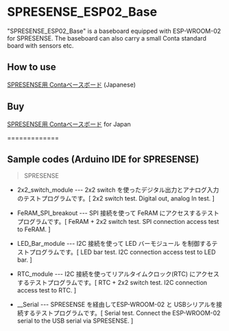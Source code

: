 # SPRESENSE_ESP02_Base"SPRESENSE_ESP02_Base" is a baseboard equipped with ESP-WROOM-02 for SPRESENSE. The baseboard can also carry a small Conta standard board with sensors etc.## How to use[SPRESENSE用 Contaベースボード](https://www.switch-science.com/catalog/3929/) (Japanese)## Buy[SPRESENSE用 Contaベースボード](https://www.switch-science.com/catalog/3929/) for Japan  =============## Sample codes (Arduino IDE for SPRESENSE)> SPRESENSE   +  2x2_switch_module --- 2x2 switch を使ったデジタル出力とアナログ入力のテストプログラムです。[ 2x2 switch test. Digital out, analog In test. ]   +  FeRAM_SPI_breakout --- SPI 接続を使って FeRAM にアクセスするテストプログラムです。[ FeRAM + 2x2 switch test. SPI connection access test to FeRAM. ]   +  LED_Bar_module --- I2C 接続を使って LED バーモジュール を制御するテストプログラムです。[ LED bar test. I2C connection access test to LED bar. ]   +  RTC_module --- I2C 接続を使ってリアルタイムクロック(RTC) にアクセスするテストプログラムです。[ RTC + 2x2 switch test. I2C connection access test to RTC. ]   +  __Serial --- SPRESENSE を経由してESP-WROOM-02 と USBシリアルを接続するテストプログラムです。[ Serial test. Connect the ESP-WROOM-02 serial to the USB serial via SPRESENSE. ]